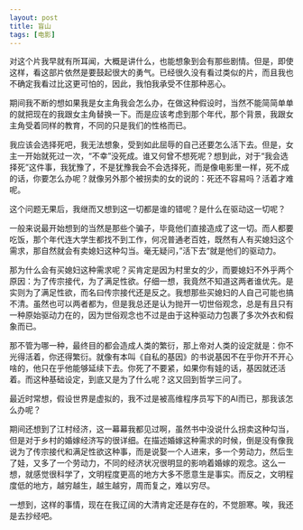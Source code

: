 ```yaml
---
layout: post
title: 盲山
tags: [电影]
---
```


对这个片我早就有所耳闻，大概是讲什么，也能想象到会有那些剧情。但是，即使这样，看这部片依然是要鼓起很大的勇气。已经很久没有看过类似的片，而且我也不确定我看过比这更可怕的，因此，我怕我承受不住那种恶心。

<!-- more -->

期间我不断的想如果我是女主角我会怎么办，在做这种假设时，当然不能简简单单的就把现在的我跟女主角替换一下。而是应该考虑到那个年代，那个背景，我跟女主角受着同样的教育，不同的只是我们的性格而已。

我应该会选择死吧，我无法想象，受到如此屈辱的自己还要怎么活下去。但是，女主一开始就死过一次，“不幸”没死成。谁又何曾不想死呢？想到此，对于“我会选择死”这件事，我犹豫了，不是犹豫我会不会选择死，而是像电影里一样，死不成的话，你要怎么办呢？就像另外那个被拐卖的女的说的：死还不容易吗？活着才难呢。

这个问题无果后，我继而又想到这一切都是谁的错呢？是什么在驱动这一切呢？

一般来说最开始想到的当然是那些个骗子，毕竟他们直接造成了这一切。而人都要吃饭，那个年代连大学生都找不到工作，何况普通老百姓，既然有人有买媳妇这个需求，那自然就会有卖媳妇这种勾当。毫无疑问，”活下去“就是他们的驱动力。

那为什么会有买媳妇这种需求呢？买肯定是因为村里女的少，而要媳妇不外乎两个原因：为了传宗接代，为了满足性欲。仔细一想，我竟然不知道这两者谁优先。是实则为了满足性欲，而名曰传宗接代还是反之。我想那些买媳妇的人自己可能也搞不清。虽然也可以两者都为，但是我总还是认为抛开一切世俗观念，总是有且只有一种原始驱动力在的，因为世俗观念也不过是由于这种驱动力包裹了多次外衣和假象而已。

那不管为哪一种，最终目的都会造成人类的繁衍，那上帝对人类的设定就是：你不光得活着，你还得繁衍。就像有本叫《自私的基因》的书说基因不在乎你开不开心啥的，他只在乎他能够延续下去。你死了不要紧，如果你有娃的话，基因就还活着。而这种基础设定，到底又是为了什么呢？这又回到哲学三问了。

最近时常想，假设世界是虚拟的，我不过是被高维程序员写下的AI而已，那我该怎么办呢？

期间还想到了江村经济，这一幕幕我都见过啊，虽然书中没说什么拐卖这种勾当，但是对于乡村的婚嫁经济写的很详细。在描述婚嫁这种需求的时候，倒是没有像我说为了传宗接代和满足性欲这种事，而是说娶一个人进来，多一个劳动力，然后生了娃，又多了一个劳动力，不同的经济状况很明显的影响着婚嫁的观念。这么一想，就感觉很科学了，文明程度更高的地方大多不愿意生是事实。而反之，文明程度低的地方，越穷越生，越生越穷，周而复之，难以穷尽。

一想到，这样的事情，现在在我辽阔的大清肯定还是存在的，不觉胆寒。唉，我还是去抄经吧。